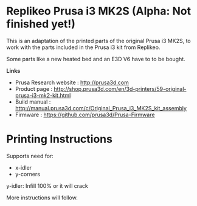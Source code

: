 # Replikeo Prusa i3 MK2S (Alpha: Not finished yet!)

This is an adaptation of the printed parts of the original Prusa i3 MK2S, to work with the parts included in the Prusa i3 kit from Replikeo.

Some parts like a new heated bed and an E3D V6 have to to be bought.

**Links**

 * Prusa Research website : http://prusa3d.com
 * Product page : http://shop.prusa3d.com/en/3d-printers/59-original-prusa-i3-mk2-kit.html
 * Build manual : http://manual.prusa3d.com/c/Original_Prusa_i3_MK2S_kit_assembly
 * Firmware : https://github.com/prusa3d/Prusa-Firmware


# Printing Instructions

Supports need for:
 - x-idler
 - y-corners

y-idler: Infill 100% or it will crack

More instructions will follow.

